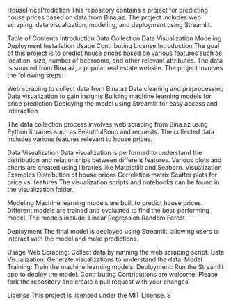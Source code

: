 HousePricePrediction
This repository contains a project for predicting house prices based on data from Bina.az. The project includes web scraping, data visualization, modeling, and deployment using Streamlit.

Table of Contents
Introduction
Data Collection
Data Visualization
Modeling
Deployment
Installation
Usage
Contributing
License
Introduction
The goal of this project is to predict house prices based on various features such as location, size, number of bedrooms, and other relevant attributes. The data is sourced from Bina.az, a popular real estate website. The project involves the following steps:

Web scraping to collect data from Bina.az
Data cleaning and preprocessing
Data visualization to gain insights
Building machine learning models for price prediction
Deploying the model using Streamlit for easy access and interaction


The data collection process involves web scraping from Bina.az using Python libraries such as BeautifulSoup and requests. The collected data includes various features relevant to house prices.

Data Visualization
Data visualization is performed to understand the distribution and relationships between different features. Various plots and charts are created using libraries like Matplotlib and Seaborn.
Visualization Examples
Distribution of house prices
Correlation matrix
Scatter plots for price vs. features
The visualization scripts and notebooks can be found in the visualization folder.

Modeling
Machine learning models are built to predict house prices. Different models are trained and evaluated to find the best-performing model. The models include:
Linear Regression
Random Forest


Deployment
The final model is deployed using Streamlit, allowing users to interact with the model and make predictions.


Usage
Web Scraping: Collect data by running the web scraping script.
Data Visualization: Generate visualizations to understand the data.
Model Training: Train the machine learning models.
Deployment: Run the Streamlit app to deploy the model.
Contributing
Contributions are welcome! Please fork the repository and create a pull request with your changes.

License
This project is licensed under the MIT License. S
